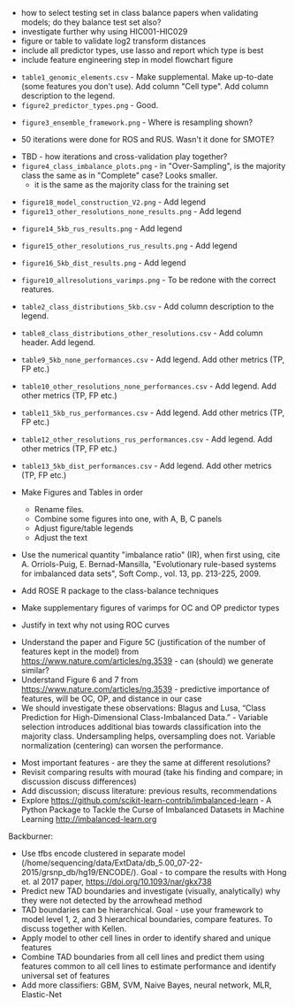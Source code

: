 - how to select testing set in class balance papers when validating models; do they balance test set also?
- investigate further why using HIC001-HIC029
- figure or table to validate log2 transform distances
- include all predictor types, use lasso and report which type is best
- include feature engineering step in model flowchart figure
+ `table1_genomic_elements.csv` - Make supplemental. Make up-to-date (some features you don't use). Add column "Cell type". Add column description to the legend.
+ `figure2_predictor_types.png` - Good.
- `figure3_ensemble_framework.png` - Where is resampling shown?
+ 50 iterations were done for ROS and RUS. Wasn't it done for SMOTE?
- TBD - how iterations and cross-validation play together?
- `figure4_class_imbalance_plots.png` - in "Over-Sampling", is the majority class the same as in "Complete" case? Looks smaller.
  * it is the same as the majority class for the training set
+ `figure18_model_construction_V2.png` - Add legend
+ `figure13_other_resolutions_none_results.png` - Add legend
- `figure14_5kb_rus_results.png` - Add legend
- `figure15_other_resolutions_rus_results.png` - Add legend
- `figure16_5kb_dist_results.png` - Add legend
- `figure10_allresolutions_varimps.png` - To be redone with the correct reatures.

- `table2_class_distributions_5kb.csv` - Add column description to the legend.
- `table8_class_distributions_other_resolutions.csv` - Add column header. Add legend.
- `table9_5kb_none_performances.csv` - Add legend. Add other metrics (TP, FP etc.)
- `table10_other_resolutions_none_performances.csv` - Add legend. Add other metrics (TP, FP etc.)
- `table11_5kb_rus_performances.csv` - Add legend. Add other metrics (TP, FP etc.)
- `table12_other_resolutions_rus_performances.csv` - Add legend. Add other metrics (TP, FP etc.)
- `table13_5kb_dist_performances.csv` - Add legend. Add other metrics (TP, FP etc.)


- Make Figures and Tables in order
    - Rename files. 
    - Combine some figures into one, with A, B, C panels
    - Adjust figure/table legends
    - Adjust the text

- Use the numerical quantity "imbalance ratio" (IR), when first using, cite A. Orriols-Puig, E. Bernad-Mansilla, "Evolutionary rule-based systems for imbalanced data sets", Soft Comp., vol. 13, pp. 213-225, 2009.
- Add ROSE R package to the class-balance techniques
- Make supplementary figures of varimps for OC and OP predictor types
- Justify in text why not using ROC curves
+ Understand the paper and Figure 5C (justification of the number of features kept in the model) from https://www.nature.com/articles/ng.3539 - can (should) we generate similar?
+ Understand Figure 6 and 7 from https://www.nature.com/articles/ng.3539 - predictive importance of features, will be OC, OP, and distance in our case
+ We should investigate these observations: Blagus and Lusa, “Class Prediction for High-Dimensional Class-Imbalanced Data.” - Variable selection introduces additional bias towards classification into the majority class. Undersampling helps, oversampling does not. Variable normalization (centering) can worsen the performance.
- Most important features - are they the same at different resolutions?
- Revisit comparing results with mourad (take his finding and compare; in discussion discuss differences)
- Add discussion; discuss literature: previous results, recommendations
- Explore https://github.com/scikit-learn-contrib/imbalanced-learn - A Python Package to Tackle the Curse of Imbalanced Datasets in Machine Learning http://imbalanced-learn.org

Backburner: 

- Use tfbs encode clustered in separate model (/home/sequencing/data/ExtData/db_5.00_07-22-2015/grsnp_db/hg19/ENCODE/). Goal - to compare the results with Hong et. al 2017 paper, https://doi.org/10.1093/nar/gkx738
- Predict new TAD boundaries and investigate (visually, analytically) why they were not detected by the arrowhead method
- TAD boundaries can be hierarchical. Goal - use your framework to model level 1, 2, and 3 hierarchical boundaries, compare features. To discuss together with Kellen.
- Apply model to other cell lines in order to identify shared and unique features
- Combine TAD boundaries from all cell lines and predict them using features common to all cell lines to estimate performance and identify universal set of features
- Add more classifiers: GBM, SVM, Naive Bayes, neural network, MLR, Elastic-Net 
 